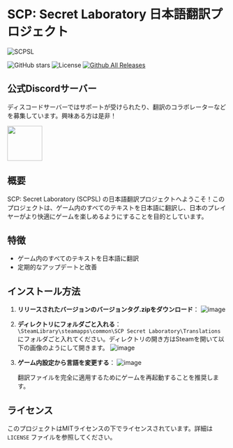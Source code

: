 # SCP: Secret Laboratory 日本語翻訳プロジェクト

![SCPSL](https://shared.akamai.steamstatic.com/store_item_assets/steam/apps/700330/capsule_616x353.jpg?t=1717344352)

![GitHub stars](https://img.shields.io/github/stars/hayabusa255/SCPSLTranslationJP) ![License](https://img.shields.io/github/license/hayabusa255/SCPSLTranslationJP)
[![Github All Releases](https://img.shields.io/github/downloads/hayabusa255/SCPSLTranslationJP/total.svg)]()

## 公式Discordサーバー

ディスコードサーバーではサポートが受けられたり、翻訳のコラボレーターなどを募集しています。興味ある方は是非！

  <a href="([https://discord.gg/r9U2Z3qSqg])"><img src="https://us-tuna-sounds-images.voicemod.net/2634755f-8d80-4c70-80d3-b9d258d09843-1687074955383.png" width="80px;" /></a>

## 概要
SCP: Secret Laboratory (SCPSL) の日本語翻訳プロジェクトへようこそ！このプロジェクトは、ゲーム内のすべてのテキストを日本語に翻訳し、日本のプレイヤーがより快適にゲームを楽しめるようにすることを目的としています。

## 特徴
- ゲーム内のすべてのテキストを日本語に翻訳
- 定期的なアップデートと改善

## インストール方法
1. **リリースされたバージョンのバージョンタグ.zipをダウンロード**：
      ![image](https://github.com/hayabusa255/SCPSLTranslationJP/assets/140249828/47f1eb3f-0004-4834-801a-248fd2f8a4d0)
2. **ディレクトリにフォルダごと入れる**：
    `\SteamLibrary\steamapps\common\SCP Secret Laboratory\Translations` にフォルダごと入れてください。ディレクトリの開き方はSteamを開いて以下の画像のようにして開きます。
    ![image](https://github.com/hayabusa255/SCPSLTranslationJP/assets/140249828/b7a3309b-cee3-44ac-92be-e97165cda390)

3. **ゲーム内設定から言語を変更する**：
    ![image](https://github.com/hayabusa255/SCPSLTranslationJP/assets/140249828/5f85438c-641a-4fcc-8641-d13ed887ee12)
    
    翻訳ファイルを完全に適用するためにゲームを再起動することを推奨します。

## ライセンス
このプロジェクトはMITライセンスの下でライセンスされています。詳細は `LICENSE` ファイルを参照してください。
